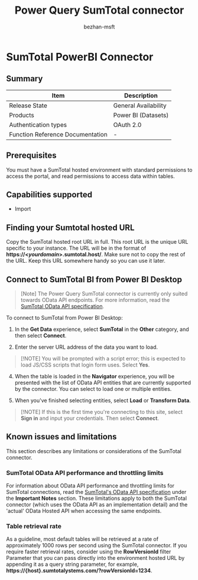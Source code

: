 ﻿---
title: Power Query SumTotal connector
description: Provides basic information and prerequisites for the SumTotal connector, and outlines limitations and issues you might encounter.
author: bezhan-msft
ms.service: powerquery
ms.topic: conceptual
ms.date: 5/25/2021
ms.author: bezhan
LocalizationGroup: reference
---

# SumTotal PowerBI Connector

## Summary

| Item | Description |
| ---- | ----------- |
| Release State | General Availability |
| Products | Power BI (Datasets) |
| Authentication types | OAuth 2.0 |
| Function Reference Documentation | - | | |

## Prerequisites

You must have a SumTotal hosted environment with standard permissions to access the portal, and read permissions to access data within tables.

## Capabilities supported

* Import

## Finding your Sumtotal hosted URL

Copy the SumTotal hosted root URL in full. This root URL is the unique URL specific to your instance. The URL will be in the format of **https://\<*yourdomain*>.sumtotal.host/**. Make sure not to copy the rest of the URL. Keep this URL somewhere handy so you can use it later.

## Connect to SumTotal BI from Power BI Desktop

>[Note]
> The Power Query SumTotal connector is currently only suited towards OData API endpoints. For more information, read the [SumTotal OData API specification](https://marketplace.sumtotalsystems.com/Home/ODataAPI).

To connect to SumTotal from Power BI Desktop:

1. In the **Get Data** experience, select **SumTotal** in the **Other** category, and then select **Connect**.

3. Enter the server URL address of the data you want to load.

> [!NOTE] You will be prompted with a script error; this is expected to load JS/CSS scripts that login form uses. Select **Yes**.

4. When the table is loaded in the **Navigator** experience, you will be presented with the list of OData API entities that are currently supported by the connector. You can select to load one or multiple entities.

5. When you've finished selecting entities, select **Load** or  **Transform Data**.

> [!NOTE] If this is the first time you're connecting to this site, 
select **Sign in** and input your credentials. Then select **Connect**.

## Known issues and limitations

This section describes any limitations or considerations of the SumTotal connector.

### SumTotal OData API performance and throttling limits

For information about OData API performance and throttling limits for SumTotal connections, read the [SumTotal's OData API specification](#https://marketplace.sumtotalsystems.com/Home/ODataAPI) under the **Important Notes** section. These limitations apply to both the SumTotal connector (which uses the OData API as an implementation detail) and the 'actual' OData Hosted API when accessing the same endpoints.

### Table retrieval rate

As a guideline, most default tables will be retrieved at a rate of approximately 1000 rows per second using the SumTotal connector. If you require faster retrieval rates, consider using the **RowVersionId** filter Parameter that you can pass directly into the environment hosted URL by appending it as a query string parameter, for example, **https://{host}.sumtotalystems.com/?rowVersionId=1234**.

